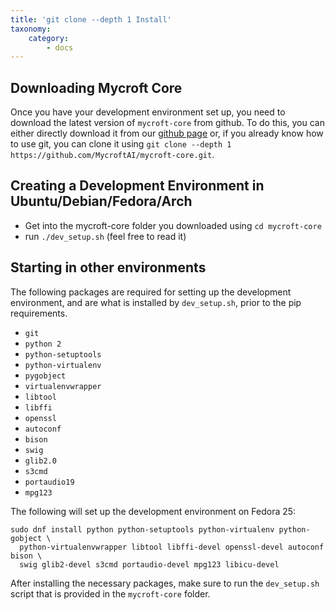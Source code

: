 ```yaml
---
title: 'git clone --depth 1 Install'
taxonomy:
    category:
        - docs
---
```


## Downloading Mycroft Core

Once you have your development environment set up, you need to download the latest version of `mycroft-core` from github.
To do this, you can either directly download it from our [github page](https://github.com/MycroftAI/mycroft-core) or, if you already know how to use git, you can clone it using `git clone --depth 1 https://github.com/MycroftAI/mycroft-core.git`.

## Creating a Development Environment in Ubuntu/Debian/Fedora/Arch
 - Get into the mycroft-core folder you downloaded using `cd mycroft-core`
 - run `./dev_setup.sh` (feel free to read it)

## Starting in other environments

The following packages are required for setting up the development environment,
 and are what is installed by `dev_setup.sh`, prior to the pip requirements.

 - `git`
 - `python 2`
 - `python-setuptools`
 - `python-virtualenv`
 - `pygobject`
 - `virtualenvwrapper`
 - `libtool`
 - `libffi`
 - `openssl`
 - `autoconf`
 - `bison`
 - `swig`
 - `glib2.0`
 - `s3cmd`
 - `portaudio19`
 - `mpg123`

 The following will set up the development environment on Fedora 25:

```shell
sudo dnf install python python-setuptools python-virtualenv python-gobject \
  python-virtualenvwrapper libtool libffi-devel openssl-devel autoconf bison \
  swig glib2-devel s3cmd portaudio-devel mpg123 libicu-devel
```

After installing the necessary packages, make sure to run the `dev_setup.sh` script that is provided in the `mycroft-core` folder.
